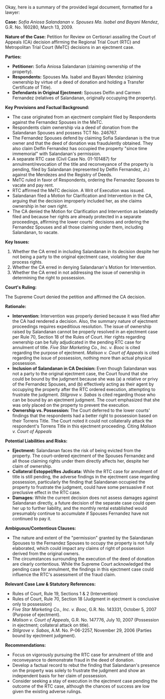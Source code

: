 Okay, here is a summary of the provided legal document, formatted for a lawyer:

**Case:** *Sofia Aniosa Salandanan v. Spouses Ma. Isabel and Bayani Mendez*, G.R. No. 160280, March 13, 2009.

**Nature of the Case:** Petition for Review on Certiorari assailing the Court of Appeals (CA) decision affirming the Regional Trial Court (RTC) and Metropolitan Trial Court (MeTC) decisions in an ejectment case.

**Parties:**

*   **Petitioner:** Sofia Aniosa Salandanan (claiming ownership of the property).
*   **Respondents:** Spouses Ma. Isabel and Bayani Mendez (claiming ownership by virtue of a deed of donation and holding a Transfer Certificate of Title).
*   **Defendants in Original Ejectment:** Spouses Delfin and Carmen Fernandez (relatives of Salandanan, originally occupying the property).

**Key Provisions and Factual Background:**

*   The case originated from an ejectment complaint filed by Respondents against the Fernandez Spouses in the MeTC.
*   Respondents claim ownership via a deed of donation from the Salandanan Spouses and possess TCT No. 246767.
*   The Fernandez Spouses defend by claiming Sofia Salandanan is the true owner and that the deed of donation was fraudulently obtained. They also claim Delfin Fernandez has occupied the property "since time immemorial" with Salandanan's permission.
*   A separate RTC case (Civil Case No. 01-101487) for annulment/revocation of the title and reconveyance of the property is pending, filed by Salandanan (represented by Delfin Fernandez, Jr.) against the Mendezes and the Registry of Deeds.
*   MeTC ruled in favor of Respondents, ordering the Fernandez Spouses to vacate and pay rent.
*   RTC affirmed the MeTC decision. A Writ of Execution was issued.
*   Salandanan filed a Motion for Clarification and Intervention in the CA, arguing that the decision improperly included her, as she claims ownership in her own right.
*   The CA denied the Motion for Clarification and Intervention as belatedly filed and because her rights are already protected in a separate proceedings, affirming the lower courts' decisions and ordering the Fernandez Spouses and all those claiming under them, including Salandanan, to vacate.

**Key Issues:**

1.  Whether the CA erred in including Salandanan in its decision despite her not being a party to the original ejectment case, violating her due process rights.
2.  Whether the CA erred in denying Salandanan's Motion for Intervention.
3.  Whether the CA erred in not addressing the issue of ownership in determining the right to possession.

**Court's Ruling:**

The Supreme Court denied the petition and affirmed the CA decision.

**Rationale:**

*   **Intervention:** Intervention was properly denied because it was filed after the CA had rendered a decision. Also, the summary nature of ejectment proceedings requires expeditious resolution. The issue of ownership raised by Salandanan cannot be properly resolved in an ejectment case per Rule 70, Section 18 of the Rules of Court. Her rights regarding ownership can be fully adjudicated in the pending RTC case for annulment of title. *Five Star Marketing Co., Inc. v. Booc* is cited regarding the purpose of ejectment. *Malison v. Court of Appeals* is cited regarding the issue of possession, nothing more than actual physical possession.
*   **Inclusion of Salandanan in CA Decision:** Even though Salandanan was not a party to the original ejectment case, the Court found that she could be bound by the judgment because she was (a) a relative or privy of the Fernandez Spouses, and (b) effectively acting as their agent by occupying the property after the RTC ordered execution, attempting to frustrate the judgment. *Stilgrove v. Sabas* is cited regarding those who can be bound by an ejectment judgment. The court emphasized that she was only placed on the property to prevent the execution.
*   **Ownership vs. Possession:** The Court deferred to the lower courts' findings that the respondents had a better right to possession based on their Torrens Title. The Court noted it could not collaterally attack the respondent's Torrens Title in this ejectment proceeding. Citing *Malison v. Court of Appeals*

**Potential Liabilities and Risks:**

*   **Ejectment:** Salandanan faces the risk of being evicted from the property. The court-ordered ejectment of the Spouses Fernandez and all those claiming rights under them directly affects her, despite her claim of ownership.
*   **Collateral Estoppel/Res Judicata:** While the RTC case for annulment of title is still pending, the adverse findings in the ejectment case regarding possession, particularly the finding that Salandanan occupied the property to frustrate the judgment, could have some persuasive if not preclusive effect in the RTC case.
*   **Damages:** While the current decision does not assess damages against Salandanan directly, a future decision of the separate case could open her up to further liability, and the monthly rental established would presumably continue to accumulate if Spouses Fernandez have not continued to pay it.

**Ambiguous/Contentious Clauses:**

*   The nature and extent of the "permission" granted by the Salandanan Spouses to the Fernandez Spouses to occupy the property is not fully elaborated, which could impact any claims of right of possession derived from the original owners.
*   The circumstances surrounding the execution of the deed of donation are clearly contentious. While the Supreme Court acknowledged the pending case for annulment, the findings in this ejectment case could influence the RTC's assessment of the fraud claim.

**Relevant Case Law & Statutory References:**

*   Rules of Court, Rule 19, Sections 1 & 2 (Intervention)
*   Rules of Court, Rule 70, Section 18 (Judgment in ejectment is conclusive only to possession)
*   *Five Star Marketing Co., Inc. v. Booc*, G.R. No. 143331, October 5, 2007 (Purpose of ejectment).
*   *Malison v. Court of Appeals*, G.R. No. 147776, July 10, 2007 (Possession in ejectment; collateral attack on title).
*   *Stilgrove v. Sabas*, A.M. No. P-06-2257, November 29, 2006 (Parties bound by ejectment judgment).

**Recommendations:**

*   Focus on vigorously pursuing the RTC case for annulment of title and reconveyance to demonstrate fraud in the deed of donation.
*   Develop a factual record to rebut the finding that Salandanan's presence on the property was solely to frustrate the judgment and show an independent basis for her claim of possession.
*   Consider seeking a stay of execution in the ejectment case pending the outcome of the RTC case, although the chances of success are low given the existing adverse rulings.

